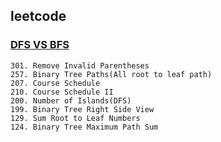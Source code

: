 ## leetcode

### [DFS VS BFS](https://github.com/TopGunViper/leetcode/tree/master/src/edu/ouc/dfs)
```
301. Remove Invalid Parentheses
257. Binary Tree Paths(All root to leaf path)
207. Course Schedule
210. Course Schedule II
200. Number of Islands(DFS)
199. Binary Tree Right Side View
129. Sum Root to Leaf Numbers
124. Binary Tree Maximum Path Sum
```